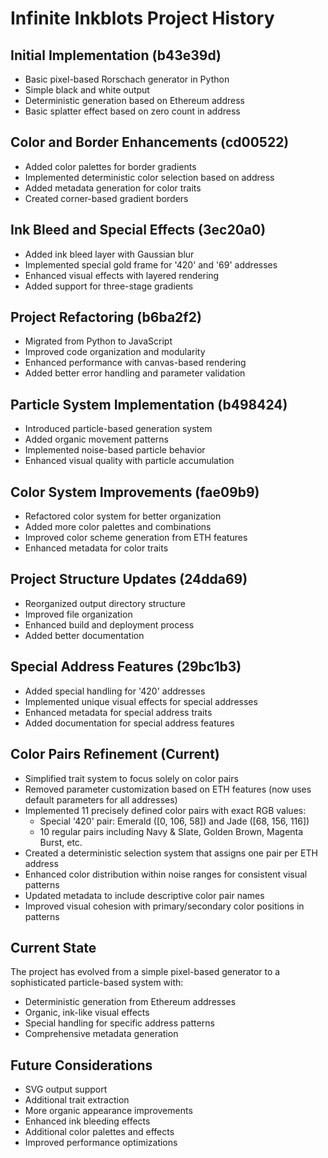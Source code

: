 # Infinite Inkblots Project History

## Initial Implementation (b43e39d)

- Basic pixel-based Rorschach generator in Python
- Simple black and white output
- Deterministic generation based on Ethereum address
- Basic splatter effect based on zero count in address

## Color and Border Enhancements (cd00522)

- Added color palettes for border gradients
- Implemented deterministic color selection based on address
- Added metadata generation for color traits
- Created corner-based gradient borders

## Ink Bleed and Special Effects (3ec20a0)

- Added ink bleed layer with Gaussian blur
- Implemented special gold frame for '420' and '69' addresses
- Enhanced visual effects with layered rendering
- Added support for three-stage gradients

## Project Refactoring (b6ba2f2)

- Migrated from Python to JavaScript
- Improved code organization and modularity
- Enhanced performance with canvas-based rendering
- Added better error handling and parameter validation

## Particle System Implementation (b498424)

- Introduced particle-based generation system
- Added organic movement patterns
- Implemented noise-based particle behavior
- Enhanced visual quality with particle accumulation

## Color System Improvements (fae09b9)

- Refactored color system for better organization
- Added more color palettes and combinations
- Improved color scheme generation from ETH features
- Enhanced metadata for color traits

## Project Structure Updates (24dda69)

- Reorganized output directory structure
- Improved file organization
- Enhanced build and deployment process
- Added better documentation

## Special Address Features (29bc1b3)

- Added special handling for '420' addresses
- Implemented unique visual effects for special addresses
- Enhanced metadata for special address traits
- Added documentation for special address features

## Color Pairs Refinement (Current)

- Simplified trait system to focus solely on color pairs
- Removed parameter customization based on ETH features (now uses default parameters for all addresses)
- Implemented 11 precisely defined color pairs with exact RGB values:
  - Special '420' pair: Emerald ([0, 106, 58]) and Jade ([68, 156, 116])
  - 10 regular pairs including Navy & Slate, Golden Brown, Magenta Burst, etc.
- Created a deterministic selection system that assigns one pair per ETH address
- Enhanced color distribution within noise ranges for consistent visual patterns
- Updated metadata to include descriptive color pair names
- Improved visual cohesion with primary/secondary color positions in patterns

## Current State

The project has evolved from a simple pixel-based generator to a sophisticated particle-based system with:

- Deterministic generation from Ethereum addresses
- Organic, ink-like visual effects
- Special handling for specific address patterns
- Comprehensive metadata generation

## Future Considerations

- SVG output support
- Additional trait extraction
- More organic appearance improvements
- Enhanced ink bleeding effects
- Additional color palettes and effects
- Improved performance optimizations

